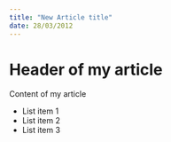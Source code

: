 ```yaml
--- 
title: "New Article title"
date: 28/03/2012
---
```


# Header of my article
Content of my article

* List item 1
* List item 2
* List item 3